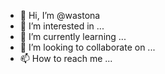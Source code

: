 - 👋 Hi, I’m @wastona
- 👀 I’m interested in ...
- 🌱 I’m currently learning ...
- 💞️ I’m looking to collaborate on ...
- 📫 How to reach me ...

<!---
wastona/wastona is a ✨ special ✨ repository because its `README.md` (this file) appears on your GitHub profile.
You can click the Preview link to take a look at your changes.
--->
